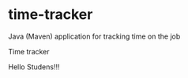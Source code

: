 # time-tracker
Java (Maven) application for tracking time on the job

Time tracker

Hello  Studens!!!
